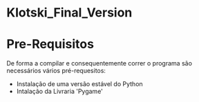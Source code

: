 # Klotski_Final_Version

# Pre-Requisitos
De forma a compilar e consequentemente correr o programa são necessários vários pré-requesitos:
- Instalação de uma versão estável do Python
- Intalação da Livraria 'Pygame'

